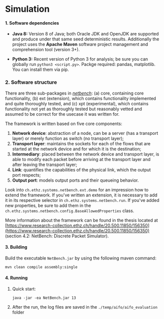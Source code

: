 # Simulation

#### 1. Software dependencies

* **Java 8:** Version 8 of Java; both Oracle JDK and OpenJDK are supported and produce under that same seed deterministic results. Additionally the project uses the **Apache Maven** software project management and comprehension tool (version 3+).

* **Python 3:** Recent version of Python 3 for analysis; be sure you can globally run `python3 <script.py>`. Packge required: pandas, matplotlib. You can install them via pip.



### 2. Software structure

There are three sub-packages in [*netbench*](https://github.com/nsg-ethz/sp-pifo): (a) core, containing core functionality, (b) ext (extension), which contains functionality implemented and quite thoroughly tested, and (c) xpt (experimental), which contains functionality not yet as thoroughly tested but reasonably vetted and assumed to be correct for the usecase it was written for.

The framework is written based on five core components:

1. **Network device**: abstraction of a node, can be a server (has a transport layer) or merely function as switch (no transport layer);
2. **Transport layer**: maintains the sockets for each of the flows that are started at the network device and for which it is the destination;
3. **Intermediary**: placed between the network device and transport layer, is able to modify each packet before arriving at the transport layer and after leaving the transport layer;
4. **Link**: quantifies the capabilities of the physical link, which the output port respects;
5. **Output port**: models output ports and their queueing behavior.

Look into `ch.ethz.systems.netbench.ext.demo` for an impression how to extend the framework.  If you've written an extension, it is necessary to add it in its respective selector in `ch.ethz.systems.netbench.run`. If you've added new properties, be sure to add them in the `ch.ethz.systems.netbench.config.BaseAllowedProperties` class.

More information about the framework can be found in the thesis located at [https://www.research-collection.ethz.ch/handle/20.500.11850/156350](https://www.research-collection.ethz.ch/handle/20.500.11850/156350) (section 4.2: NetBench: Discrete Packet Simulator).

#### 3. Building

Build the executable `NetBench.jar` by using the following maven command: 

```
mvn clean compile assembly:single
```

#### 4. Running

1. Quick start:

   ```
   java -jar -ea NetBench.jar 13
   ```

2. After the run, the log files are saved in the `./temp/aifo/aifo_evaluation` folder


